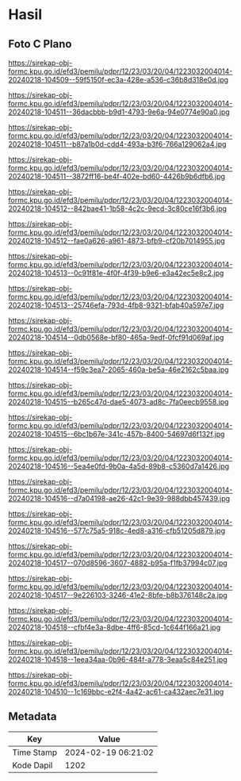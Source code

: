 # Hasil

## Foto C Plano

https://sirekap-obj-formc.kpu.go.id/efd3/pemilu/pdpr/12/23/03/20/04/1223032004014-20240218-104509--59f5150f-ec3a-428e-a536-c36b8d318e0d.jpg

https://sirekap-obj-formc.kpu.go.id/efd3/pemilu/pdpr/12/23/03/20/04/1223032004014-20240218-104511--36dacbbb-b9d1-4793-9e6a-94e0774e90a0.jpg

https://sirekap-obj-formc.kpu.go.id/efd3/pemilu/pdpr/12/23/03/20/04/1223032004014-20240218-104511--b87a1b0d-cdd4-493a-b3f6-766a129062a4.jpg

https://sirekap-obj-formc.kpu.go.id/efd3/pemilu/pdpr/12/23/03/20/04/1223032004014-20240218-104511--3872ff16-be4f-402e-bd60-4426b9b6dfb6.jpg

https://sirekap-obj-formc.kpu.go.id/efd3/pemilu/pdpr/12/23/03/20/04/1223032004014-20240218-104512--842bae41-1b58-4c2c-9ecd-3c80ce16f3b6.jpg

https://sirekap-obj-formc.kpu.go.id/efd3/pemilu/pdpr/12/23/03/20/04/1223032004014-20240218-104512--fae0a626-a961-4873-bfb9-cf20b7014955.jpg

https://sirekap-obj-formc.kpu.go.id/efd3/pemilu/pdpr/12/23/03/20/04/1223032004014-20240218-104513--0c91f81e-4f0f-4f39-b9e6-e3a42ec5e8c2.jpg

https://sirekap-obj-formc.kpu.go.id/efd3/pemilu/pdpr/12/23/03/20/04/1223032004014-20240218-104513--25746efa-793d-4fb8-9321-bfab40a597e7.jpg

https://sirekap-obj-formc.kpu.go.id/efd3/pemilu/pdpr/12/23/03/20/04/1223032004014-20240218-104514--0db0568e-bf80-465a-9edf-0fcf91d069af.jpg

https://sirekap-obj-formc.kpu.go.id/efd3/pemilu/pdpr/12/23/03/20/04/1223032004014-20240218-104514--f59c3ea7-2065-460a-be5a-46e2162c5baa.jpg

https://sirekap-obj-formc.kpu.go.id/efd3/pemilu/pdpr/12/23/03/20/04/1223032004014-20240218-104515--b265c47d-dae5-4073-ad8c-7fa0eecb9558.jpg

https://sirekap-obj-formc.kpu.go.id/efd3/pemilu/pdpr/12/23/03/20/04/1223032004014-20240218-104515--6bc1b67e-341c-457b-8400-54697d6f132f.jpg

https://sirekap-obj-formc.kpu.go.id/efd3/pemilu/pdpr/12/23/03/20/04/1223032004014-20240218-104516--5ea4e0fd-9b0a-4a5d-89b8-c5360d7a1426.jpg

https://sirekap-obj-formc.kpu.go.id/efd3/pemilu/pdpr/12/23/03/20/04/1223032004014-20240218-104516--d7a04198-ae26-42c1-9e39-988dbb457439.jpg

https://sirekap-obj-formc.kpu.go.id/efd3/pemilu/pdpr/12/23/03/20/04/1223032004014-20240218-104516--577c75a5-918c-4ed8-a316-cfb51205d879.jpg

https://sirekap-obj-formc.kpu.go.id/efd3/pemilu/pdpr/12/23/03/20/04/1223032004014-20240218-104517--070d8596-3607-4882-b95a-f1fb37994c07.jpg

https://sirekap-obj-formc.kpu.go.id/efd3/pemilu/pdpr/12/23/03/20/04/1223032004014-20240218-104517--9e226103-3246-41e2-8bfe-b8b376148c2a.jpg

https://sirekap-obj-formc.kpu.go.id/efd3/pemilu/pdpr/12/23/03/20/04/1223032004014-20240218-104518--cfbf4e3a-8dbe-4ff6-85cd-1c644f166a21.jpg

https://sirekap-obj-formc.kpu.go.id/efd3/pemilu/pdpr/12/23/03/20/04/1223032004014-20240218-104518--1eea34aa-0b96-484f-a778-3eaa5c84e251.jpg

https://sirekap-obj-formc.kpu.go.id/efd3/pemilu/pdpr/12/23/03/20/04/1223032004014-20240218-104510--1c169bbc-e2f4-4a42-ac61-ca432aec7e31.jpg


## Metadata

| Key        | Value               |
| ---------- | ------------------- |
| Time Stamp | 2024-02-19 06:21:02 |
| Kode Dapil | 1202                |



